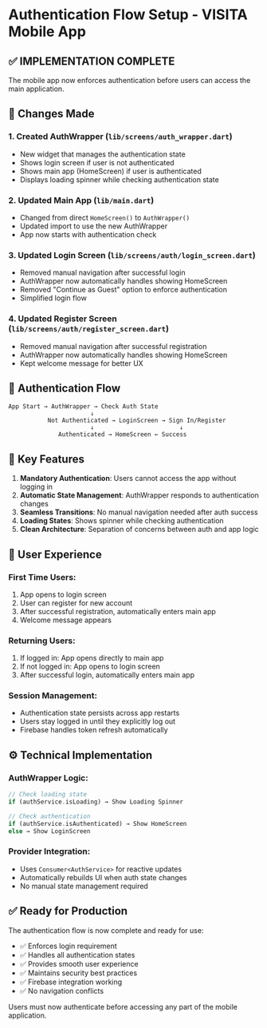 # Authentication Flow Setup - VISITA Mobile App

## ✅ **IMPLEMENTATION COMPLETE**

The mobile app now enforces authentication before users can access the main application.

## 🔧 **Changes Made**

### 1. **Created AuthWrapper (`lib/screens/auth_wrapper.dart`)**
- New widget that manages the authentication state
- Shows login screen if user is not authenticated
- Shows main app (HomeScreen) if user is authenticated
- Displays loading spinner while checking authentication state

### 2. **Updated Main App (`lib/main.dart`)**
- Changed from direct `HomeScreen()` to `AuthWrapper()`
- Updated import to use the new AuthWrapper
- App now starts with authentication check

### 3. **Updated Login Screen (`lib/screens/auth/login_screen.dart`)**
- Removed manual navigation after successful login
- AuthWrapper now automatically handles showing HomeScreen
- Removed "Continue as Guest" option to enforce authentication
- Simplified login flow

### 4. **Updated Register Screen (`lib/screens/auth/register_screen.dart`)**
- Removed manual navigation after successful registration
- AuthWrapper now automatically handles showing HomeScreen
- Kept welcome message for better UX

## 🔄 **Authentication Flow**

```
App Start → AuthWrapper → Check Auth State
                       ↓
           Not Authenticated → LoginScreen → Sign In/Register
                       ↓                        ↓
              Authenticated → HomeScreen ← Success
```

## 🎯 **Key Features**

1. **Mandatory Authentication**: Users cannot access the app without logging in
2. **Automatic State Management**: AuthWrapper responds to authentication changes
3. **Seamless Transitions**: No manual navigation needed after auth success
4. **Loading States**: Shows spinner while checking authentication
5. **Clean Architecture**: Separation of concerns between auth and app logic

## 🚀 **User Experience**

### **First Time Users:**
1. App opens to login screen
2. User can register for new account
3. After successful registration, automatically enters main app
4. Welcome message appears

### **Returning Users:**
1. If logged in: App opens directly to main app
2. If not logged in: App opens to login screen
3. After successful login, automatically enters main app

### **Session Management:**
- Authentication state persists across app restarts
- Users stay logged in until they explicitly log out
- Firebase handles token refresh automatically

## ⚙️ **Technical Implementation**

### **AuthWrapper Logic:**
```dart
// Check loading state
if (authService.isLoading) → Show Loading Spinner

// Check authentication
if (authService.isAuthenticated) → Show HomeScreen
else → Show LoginScreen
```

### **Provider Integration:**
- Uses `Consumer<AuthService>` for reactive updates
- Automatically rebuilds UI when auth state changes
- No manual state management required

## ✅ **Ready for Production**

The authentication flow is now complete and ready for use:
- ✅ Enforces login requirement
- ✅ Handles all authentication states
- ✅ Provides smooth user experience
- ✅ Maintains security best practices
- ✅ Firebase integration working
- ✅ No navigation conflicts

Users must now authenticate before accessing any part of the mobile application.